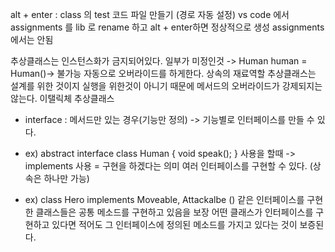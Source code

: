 alt + enter : class 의 test 코드 파일 만들기 (경로 자동 설정) 
vs code 에서 assignments 를 lib 로 rename 하고 alt + enter하면 정상적으로 생성
assignments 에서는 안됨

추상클래스는 인스턴스화가 금지되어있다. 일부가 미정인것 -> Human human = Human()-> 불가능
자동으로 오버라이드를 하게한다. 상속의 재료역할
추상클래스는 설계를 위한 것이지 실행을 위한것이 아니기 때문에 메서드의 오버라이드가 강제되지는 않는다.
이탤릭체 추상클래스

* interface : 메서드만 있는 경우(기능만 정의) -> 기능별로 인터페이스를 만들 수 있다.

* ex) abstract interface class Human {
        void speak();
    }
사용을 할때 -> implements 사용 = 구현을 하겠다는 의미
여러 인터페이스를 구현할 수 있다. (상속은 하나만 가능)

* ex)
class Hero implements Moveable, Attackalbe ()
같은 인터페이스를 구현한 클래스들은 공통 메소드를 구현하고 있음을 보장
어떤 클래스가 인터페이스를 구현하고 있다면 적어도 그 인터페이스에 정의된 메소드를 가지고 있다는 것이 보증된다.

